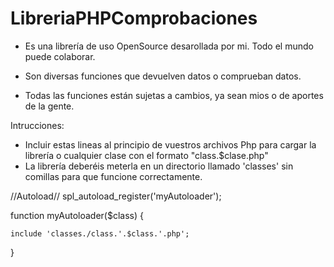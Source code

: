 # LibreriaPHPComprobaciones
- Es una librería de uso OpenSource desarollada por mi. Todo el mundo puede colaborar.

- Son diversas funciones que devuelven datos o comprueban datos.

- Todas las funciones están sujetas a cambios, ya sean mios o de aportes de la gente.

Intrucciones: 

- Incluir estas lineas al principio de vuestros archivos Php para cargar la librería o cualquier clase con el formato "class.$clase.php"
- La librería deberéis meterla en un directorio llamado 'classes' sin comillas para que funcione correctamente.

//Autoload//
spl_autoload_register('myAutoloader');


function myAutoloader($class) {

    include 'classes./class.'.$class.'.php';
    
}
